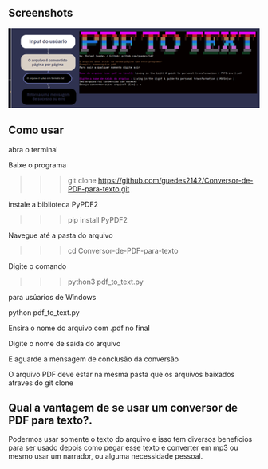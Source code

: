 
## Screenshots

![App Screenshot](https://raw.githubusercontent.com/guedes2142/Conversor-de-PDF-para-texto/main/Screenshot%20from%202023-03-22%2015-28-26.png)

## Como usar

abra o terminal

Baixe o programa

>>> git clone https://github.com/guedes2142/Conversor-de-PDF-para-texto.git

instale a biblioteca PyPDF2

>>> pip install PyPDF2

Navegue até a pasta do arquivo

>>> cd Conversor-de-PDF-para-texto

Digite o comando

>>> python3 pdf_to_text.py 

para usúarios de Windows

python pdf_to_text.py 

Ensira o nome do arquivo com .pdf no final

Digite o nome de saida do arquivo

E aguarde a mensagem de conclusão da conversão

O arquivo PDF deve estar na mesma pasta
que os arquivos baixados atraves do git clone


## Qual a vantagem de se usar um conversor de PDF para texto?.

Podermos usar somente o texto do
arquivo e isso tem diversos benefícios para ser usado
depois como pegar esse texto e converter em mp3
ou mesmo usar um narrador, ou alguma necessidade
pessoal.
